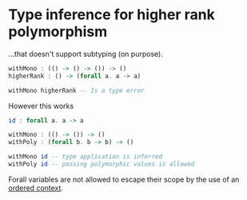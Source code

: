 # Type inference for higher rank polymorphism

...that doesn't support subtyping (on purpose).

```haskell
withMono : (() -> () -> ()) -> ()
higherRank : () -> (forall a. a -> a)

withMono higherRank -- Is a type error
```

However this works
```haskell
id : forall a. a -> a

withMono : (() -> ()) -> ()
withPoly : (forall b. b -> b) -> ()

withMono id -- type application is inferred
withPoly id -- passing polymorphic values is allowed
```

Forall variables are not allowed to escape their scope by the use of an
[ordered context](./src/Simple/Ctx.hs).
